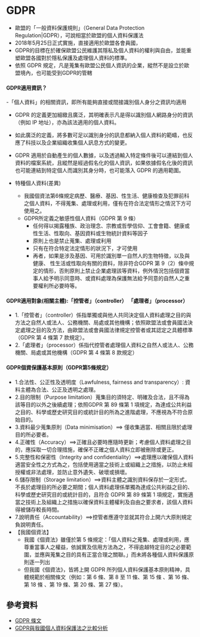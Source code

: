 # GDPR
- 歐盟的「一般資料保護規則」（General Data Protection Regulation|GDPR），可說相當於歐盟的個人資料保護法
- 2018年5月25日正式實施，直接適用於歐盟各會員國，
- GDPR的目標在於確保歐盟公民維護其隱私及個人資料的權利與自由，並能重塑歐盟各國對於隱私保護及處理個人資料的標準。
- 依照 GDPR 規定，凡是蒐集有歐盟公民個人資訊的企業，縱然不是設立於歐盟境內，也可能受到GDPR的管轄

#### GDPR適用資訊？
-「個人資料」的相關資訊，即所有能夠直接或間接識別個人身分之資訊均適用
  - GDPR 的定義更加細緻且廣泛，其明確表示凡是得以識別個人網路身分的資訊（例如 IP 地址），亦為該法適用的個人資料。
  - 如此廣泛的定義，將多數可足以識別身分的訊息都納入個人資料的範疇，也反應了科技以及企業組織收集個人訊息方式的變更。
  - GDPR 適用於自動產生的個人數據，以及透過輸入特定條件後可以連結到個人資料的檔案系統，且縱然是經過假名化的個人資訊，如果依據假名化後的資訊也可能連結到特定個人而識別其身分時，也可能落入 GDPR 的適用範圍。

- 特種個人資料(差異)
  - 我國個資法第6條規定病歷、醫療、基因、性生活、健康檢查及犯罪前科之個人資料，不得蒐集、處理或利用，僅有在符合法定情形之情況下方可使用之。
  - GDPR所定義之敏感性個人資料（GDPR 第 9 條）
    - 任何得以揭露種族、政治理念、宗教或哲學信仰、工會會籍、健康或性生活、性取向、基因資料或生物統計資料等因子
    - 原則上也是禁止蒐集、處理或利用
    - 只有在符合特定法定情形的狀況下，才可使用
    - 再者，如果是涉及基因、可用於識別單一自然人的生物特徵，以及與健康、 性生活或性取向有關的資料，除非符合GDPR 第 9（2）條中規定的情形，否則原則上禁止企業處理該等資料，例外情況包括個資當事人給予明示同意時、或資料處理為保護無法給予同意的自然人之重要權利所必要時等。

#### GDPR適用對象(相關主體):「控管者」（controller） 「處理者」（processor）
- 1.「控管者」（controller）係指單獨或與他人共同決定個人資料處理之目的與方法之自然人或法人、公務機關、局處或其他機構；依照歐盟法或會員國法決定處理之目的及方法，由歐盟法或會員國法律規定控管者或其認定之具體標準（GDPR 第 4 條第 7 款規定）。
- 2.「處理者」（processor）係指代控管者處理個人資料之自然人或法人、公務機關、局處或其他機構（GDPR 第 4 條第 8 款規定）

#### GDPR個資保護基本原則（GDPR第5條規定）
- 1.合法性、公正性及透明度（Lawfulness, fairness and transparency）: 資料主體為合法、公正及透明之處理。
- 2.目的限制（Purpose limitation）蒐集目的須特定、明確及合法，且不得為該等目的以外之後續處理；依照GDPR 第 89 條第 1 項規定，為達成公共利益之目的、科學或歷史研究目的或統計目的所為之進階處理，不應視為不符合原始目的。
- 3.資料最少蒐集原則（Data minimisation）==> 僅收集適當、相關且限於處理目的所必要者。
- 4.正確性（Accuracy）==>正確且必要時應隨時更新；考慮個人資料處理之目的，應採取一切合理措施，確保不正確之個人資料立即被刪除或更正。
- 5.完整性和保密性（Integrity and confidentiality）==>處理應以確保個人資料適當安全性之方式為之，包括使用適當之技術上或組織上之措施，以防止未經授權或非法處理，並防止意外遺失、破壞或損壞。
- 6.儲存限制（Storage limitation）==>資料主體之識別資料保存於一定形式，不長於處理目的所必要之期間；個人資料處理係單獨為達成公共利益之目的、科學或歷史研究目的或統計目的，且符合 GDPR 第 89 條第 1 項規定，實施適當之技術上及組織上之措施以確保資料主體權利及自由之要求者，該個人資料得被儲存較長時間。
- 7.說明責任（Accountability）==>控管者應遵守並就其符合上開六大原則規定負說明責任。
- 【我國個資法】
  - 我國《個資法》雖僅於第 5 條規定：「個人資料之蒐集、處理或利用，應尊重當事人之權益，依誠實及信用方法為之，不得逾越特定目的之必要範圍，並應與蒐集之目的具有正當合理之關聯。」而未將各種個人資料保護原則逐一列出
  - 但我國《個資法》，皆將上開 GDPR 所列個人資料保護基本原則精神，具體規範於相關條文（例如：第 6 條、第 8 至 11 條、第 15 條 、第 16 條、第 18 條 、第 19 條、第 20 條、第 27 條）。


## 參考資料
- [GDPR 條文](https://gdpr-info.eu/)
- [GDPR與我國個人資料保護法之比較分析](https://ws.ndc.gov.tw/Download.ashx?u=LzAwMS9hZG1pbmlzdHJhdG9yLzEwL3JlbGZpbGUvMC8xMjA2My9lMzMyMjIzMS1jOTM4LTRmZjUtYmZmNi1kNGI1MGYwMGYzZWMucGRm&n=6KuW6KGhMTYtM180LuWQjeWutuingOm7njAyX0dEUFLoiIfmiJHlnIvlgIvkurros4fmlpnkv53orbfms5XkuYvmr5TovIPliIbmnpAucGRm&icon=..pdf)
